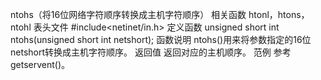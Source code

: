 ntohs（将16位网络字符顺序转换成主机字符顺序）
相关函数
htonl，htons，ntohl
表头文件
#include<netinet/in.h>
定义函数
unsigned short int ntohs(unsigned short int netshort);
函数说明
ntohs()用来将参数指定的16位netshort转换成主机字符顺序。
返回值
返回对应的主机顺序。
范例
参考getservent()。